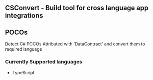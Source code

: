 ## CSConvert - Build tool for cross language app integrations

## POCOs
Detect C# POCOs Attributed with 'DataContract' and convert them to required language
### Currently Supported languages
- TypeScript